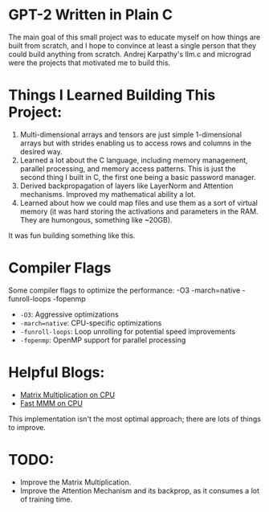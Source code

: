 # GPT-2 Written in Plain C

The main goal of this small project was to educate myself on how things are built from scratch, and I hope to convince at least a single person that they could build anything from scratch. Andrej Karpathy's llm.c and micrograd were the projects that motivated me to build this.

# Things I Learned Building This Project:

1. Multi-dimensional arrays and tensors are just simple 1-dimensional arrays but with strides enabling us to access rows and columns in the desired way.
2. Learned a lot about the C language, including memory management, parallel processing, and memory access patterns. This is just the second thing I built in C, the first one being a basic password manager.
3. Derived backpropagation of layers like LayerNorm and Attention mechanisms. Improved my mathematical ability a lot.
4. Learned about how we could map files and use them as a sort of virtual memory (it was hard storing the activations and parameters in the RAM. They are humongous, something like ~20GB).

It was fun building something like this.

# Compiler Flags

Some compiler flags to optimize the performance: -O3 -march=native -funroll-loops -fopenmp

- `-O3`: Aggressive optimizations
- `-march=native`: CPU-specific optimizations
- `-funroll-loops`: Loop unrolling for potential speed improvements
- `-fopenmp`: OpenMP support for parallel processing

# Helpful Blogs:
- [Matrix Multiplication on CPU](https://marek.ai/matrix-multiplication-on-cpu.html)
- [Fast MMM on CPU](https://siboehm.com/articles/22/Fast-MMM-on-CPU)

This implementation isn't the most optimal approach; there are lots of things to improve.

# TODO:
- Improve the Matrix Multiplication.
- Improve the Attention Mechanism and its backprop, as it consumes a lot of training time.
